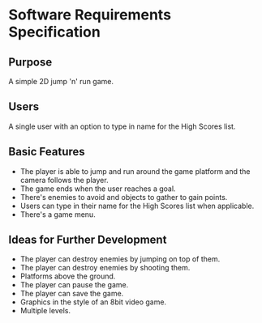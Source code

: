 # Software Requirements Specification

## Purpose

A simple 2D jump 'n' run game. 

## Users

A single user with an option to type in name for the High Scores list.

## Basic Features

- The player is able to jump and run around the game platform and the camera follows the player.
- The game ends when the user reaches a goal.
- There's enemies to avoid and objects to gather to gain points.
- Users can type in their name for the High Scores list when applicable.
- There's a game menu.

## Ideas for Further Development

- The player can destroy enemies by jumping on top of them.
- The player can destroy enemies by shooting them.
- Platforms above the ground.
- The player can pause the game.
- The player can save the game.
- Graphics in the style of an 8bit video game.
- Multiple levels.



